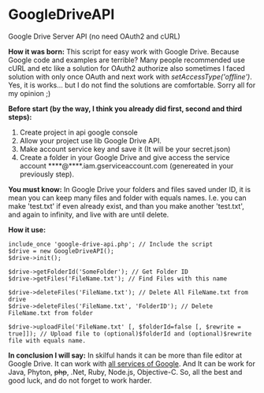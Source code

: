 # GoogleDriveAPI
Google Drive Server API (no need OAuth2 and cURL)

**How it was born:**
This script for easy work with Google Drive.
Because Google code and examples are terrible?
Many people recommended use cURL and etc like a solution for OAuth2 authorize
also sometimes I faced solution with only once OAuth and next work with *setAccessType('offline')*.
Yes, it is works... but I do not find the solutions are comfortable. Sorry all for my opinion ;)

**Before start (by the way, I think you already did first, second and third steps):**

 1. Create project in api google console
 2. Allow your project use lib Google Drive API.
 2. Make account service key and save it (It will be your secret.json)
 3. Create a folder in your Google Drive and give access the service account \*\*\*\*@\*\*\*\*.iam.gserviceaccount.com (genereated in your previously step).

**You must know:**
In Google Drive your folders and files saved under ID, it is mean you can keep many files and folder with equals names. I.e. you can make 'test.txt' if even already exist, and than you make another 'test.txt', and again to infinity, and live with are until delete.

**How it use:**

    include_once 'google-drive-api.php'; // Include the script
    $drive = new GoogleDriveAPI();
    $drive->init();
    
    $drive->getFolderId('SomeFolder'); // Get Folder ID
    $drive->getFiles('FileName.txt'); // Find Files with this name
    
    $drive->deleteFiles('FileName.txt'); // Delete All FileName.txt from drive
    $drive->deleteFiles('FileName.txt', 'FolderID'); // Delete FileName.txt from folder
    
    $drive->uploadFile('FileName.txt' [, $folderId=false [, $rewrite = true]]); // Upload file to (optional)$folderId and (optional)$rewrite file with equals name.

**In conclusion I will say:**
In skilful hands it can be more than file editor at Google Drive. It can work with [all services of Google](https://developers.google.com/products/ "all services of Google"). 
And It can be work for Java, Phyton, ~~php~~, .Net, Ruby, Node.js, Objective-C.
So, all the best and good luck, and do not forget to work harder.
